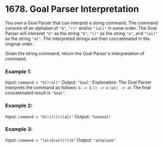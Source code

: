 # 1678. Goal Parser Interpretation 

You own a Goal Parser that can interpret a string command. The command consists of an alphabet of ```"G"```, ```"()"``` and/or ```"(al)"``` in some order. The Goal Parser will interpret ```"G"``` as the string ```"G"```, ```"()"``` as the string ```"o"```, and ```"(al)"``` as the string ```"al"```. The interpreted strings are then concatenated in the original order.

Given the string command, return the Goal Parser's interpretation of command.

 

### **Example 1:**
Input: ```command = "G()(al)"```
Output: ```"Goal"```
Explanation: The Goal Parser interprets the command as follows:
```G -> G```
```() -> o```
```(al) -> al```
The final concatenated result is ```"Goal"```.

### **Example 2:**
Input: ```command = "G()()()()(al)"```
Output: ```"Gooooal"```

### **Example 3:**
Input: ```command = "(al)G(al)()()G"```
Output: ```"alGalooG"```